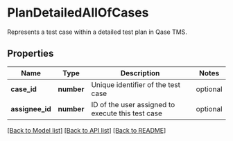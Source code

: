 # PlanDetailedAllOfCases

Represents a test case within a detailed test plan in Qase TMS.

## Properties

Name | Type | Description | Notes
------------ | ------------- | ------------- | -------------
**case_id** | **number** | Unique identifier of the test case | optional
**assignee_id** | **number** | ID of the user assigned to execute this test case | optional

[[Back to Model list]](../README.md#documentation-for-models) [[Back to API list]](../README.md#documentation-for-api-endpoints) [[Back to README]](../README.md)
